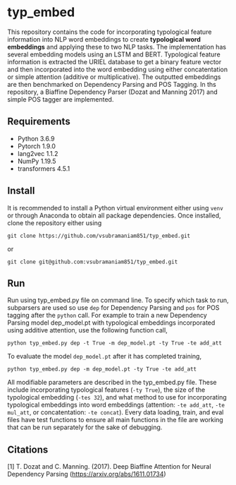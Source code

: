 # typ_embed

This repository contains the code for incorporating typological feature information into NLP word embeddings to create **typological word embeddings** and applying these to two NLP tasks. The implementation has several embedding models using an LSTM and BERT. Typological feature information is extracted the URIEL database to get a binary feature vector and then incorporated into the word embedding using either concatentation or simple attention (additive or multiplicative). The outputted embeddings are then benchmarked on Dependency Parsing and POS Tagging. In ths repository, a Biaffine Dependency Parser (Dozat and Manning 2017) and simple POS tagger are implemented.

## Requirements
* Python 3.6.9
* Pytorch 1.9.0
* lang2vec 1.1.2
* NumPy 1.19.5
* transformers 4.5.1

## Install
It is recommended to install a Python virtual environment either using `venv` or through Anaconda to obtain all package dependencies. Once installed, clone the repository either using 
```
git clone https://github.com/vsubramaniam851/typ_embed.git
```
or
```
git clone git@github.com:vsubramaniam851/typ_embed.git
```

## Run
Run using typ_embed.py file on command line. To specify which task to run, subparsers are used so use `dep` for Dependency Parsing and `pos` for POS tagging after the `python` call. For example to train a new Dependency Parsing model dep_model.pt with typological embeddings incorporated using additive attention, use the following function call,
```
python typ_embed.py dep -t True -m dep_model.pt -ty True -te add_att 
```
To evaluate the model `dep_model.pt` after it has completed training,
```
python typ_embed.py dep -m dep_model.pt -ty True -te add_att 
```
All modifiable parameters are described in the typ_embed.py file. These include incorporating typological features (`-ty True`), the size of the typological embedding (`-tes 32`), and what method to use for incorporating typological embeddings into word embeddings (attention: `-te add_att`, `-te mul_att`, or concatentation: `-te concat`). Every data loading, train, and eval files have test functions to ensure all main functions in the file are working that can be run separately for the sake of debugging.


## Citations
[1] T. Dozat and C. Manning. (2017). Deep Biaffine Attention for Neural Dependency Parsing (https://arxiv.org/abs/1611.01734)
